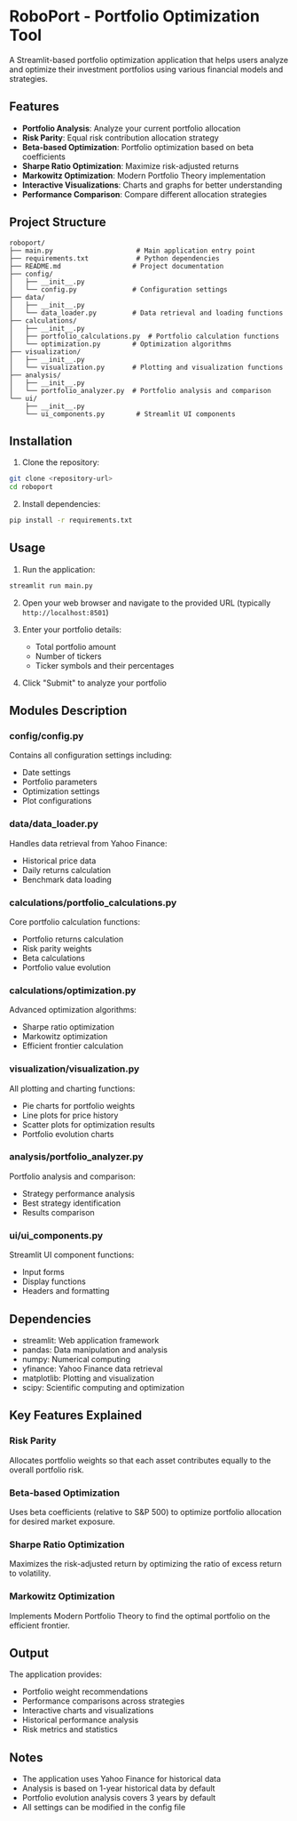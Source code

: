 # RoboPort - Portfolio Optimization Tool

A Streamlit-based portfolio optimization application that helps users analyze and optimize their investment portfolios using various financial models and strategies.

## Features

- **Portfolio Analysis**: Analyze your current portfolio allocation
- **Risk Parity**: Equal risk contribution allocation strategy
- **Beta-based Optimization**: Portfolio optimization based on beta coefficients
- **Sharpe Ratio Optimization**: Maximize risk-adjusted returns
- **Markowitz Optimization**: Modern Portfolio Theory implementation
- **Interactive Visualizations**: Charts and graphs for better understanding
- **Performance Comparison**: Compare different allocation strategies

## Project Structure

```
roboport/
├── main.py                     # Main application entry point
├── requirements.txt            # Python dependencies
├── README.md                  # Project documentation
├── config/
│   ├── __init__.py
│   └── config.py              # Configuration settings
├── data/
│   ├── __init__.py
│   └── data_loader.py         # Data retrieval and loading functions
├── calculations/
│   ├── __init__.py
│   ├── portfolio_calculations.py  # Portfolio calculation functions
│   └── optimization.py        # Optimization algorithms
├── visualization/
│   ├── __init__.py
│   └── visualization.py       # Plotting and visualization functions
├── analysis/
│   ├── __init__.py
│   └── portfolio_analyzer.py  # Portfolio analysis and comparison
└── ui/
    ├── __init__.py
    └── ui_components.py        # Streamlit UI components
```

## Installation

1. Clone the repository:
```bash
git clone <repository-url>
cd roboport
```

2. Install dependencies:
```bash
pip install -r requirements.txt
```

## Usage

1. Run the application:
```bash
streamlit run main.py
```

2. Open your web browser and navigate to the provided URL (typically `http://localhost:8501`)

3. Enter your portfolio details:
   - Total portfolio amount
   - Number of tickers
   - Ticker symbols and their percentages

4. Click "Submit" to analyze your portfolio

## Modules Description

### config/config.py
Contains all configuration settings including:
- Date settings
- Portfolio parameters
- Optimization settings
- Plot configurations

### data/data_loader.py
Handles data retrieval from Yahoo Finance:
- Historical price data
- Daily returns calculation
- Benchmark data loading

### calculations/portfolio_calculations.py
Core portfolio calculation functions:
- Portfolio returns calculation
- Risk parity weights
- Beta calculations
- Portfolio value evolution

### calculations/optimization.py
Advanced optimization algorithms:
- Sharpe ratio optimization
- Markowitz optimization
- Efficient frontier calculation

### visualization/visualization.py
All plotting and charting functions:
- Pie charts for portfolio weights
- Line plots for price history
- Scatter plots for optimization results
- Portfolio evolution charts

### analysis/portfolio_analyzer.py
Portfolio analysis and comparison:
- Strategy performance analysis
- Best strategy identification
- Results comparison

### ui/ui_components.py
Streamlit UI component functions:
- Input forms
- Display functions
- Headers and formatting

## Dependencies

- streamlit: Web application framework
- pandas: Data manipulation and analysis
- numpy: Numerical computing
- yfinance: Yahoo Finance data retrieval
- matplotlib: Plotting and visualization
- scipy: Scientific computing and optimization

## Key Features Explained

### Risk Parity
Allocates portfolio weights so that each asset contributes equally to the overall portfolio risk.

### Beta-based Optimization
Uses beta coefficients (relative to S&P 500) to optimize portfolio allocation for desired market exposure.

### Sharpe Ratio Optimization
Maximizes the risk-adjusted return by optimizing the ratio of excess return to volatility.

### Markowitz Optimization
Implements Modern Portfolio Theory to find the optimal portfolio on the efficient frontier.

## Output

The application provides:
- Portfolio weight recommendations
- Performance comparisons across strategies
- Interactive charts and visualizations
- Historical performance analysis
- Risk metrics and statistics

## Notes

- The application uses Yahoo Finance for historical data
- Analysis is based on 1-year historical data by default
- Portfolio evolution analysis covers 3 years by default
- All settings can be modified in the config file